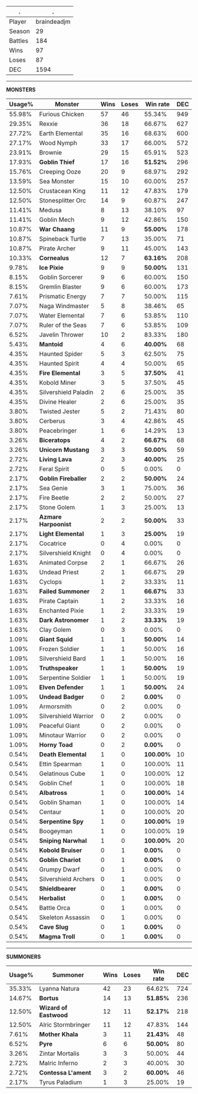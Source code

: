 .|.
|-|-
Player|braindeadjm
Season|29
Battles|184
Wins|97
Loses|87
DEC|1594

---
**MONSTERS**

Usage%|Monster|Wins|Loses|Win rate|DEC|
-|-|-|-|-|-|
55.98%|Furious Chicken|57|46|55.34%|949|
29.35%|Rexxie|36|18|66.67%|627|
27.72%|Earth Elemental|35|16|68.63%|600|
27.17%|Wood Nymph|33|17|66.00%|572|
23.91%|Brownie|29|15|65.91%|523|
17.93%|**Goblin Thief**|17|16|**51.52%**|296|
15.76%|Creeping Ooze|20|9|68.97%|292|
13.59%|Sea Monster|15|10|60.00%|257|
12.50%|Crustacean King|11|12|47.83%|179|
12.50%|Stonesplitter Orc|14|9|60.87%|247|
11.41%|Medusa|8|13|38.10%|97|
11.41%|Goblin Mech|9|12|42.86%|150|
10.87%|**War Chaang**|11|9|**55.00%**|178|
10.87%|Spineback Turtle|7|13|35.00%|71|
10.87%|Pirate Archer|9|11|45.00%|143|
10.33%|**Cornealus**|12|7|**63.16%**|208|
9.78%|**Ice Pixie**|9|9|**50.00%**|131|
8.15%|Goblin Sorcerer|9|6|60.00%|150|
8.15%|Gremlin Blaster|9|6|60.00%|173|
7.61%|Prismatic Energy|7|7|50.00%|115|
7.07%|Naga Windmaster|5|8|38.46%|65|
7.07%|Water Elemental|7|6|53.85%|110|
7.07%|Ruler of the Seas|7|6|53.85%|109|
6.52%|Javelin Thrower|10|2|83.33%|180|
5.43%|**Mantoid**|4|6|**40.00%**|68|
4.35%|Haunted Spider|5|3|62.50%|75|
4.35%|Haunted Spirit|4|4|50.00%|65|
4.35%|**Fire Elemental**|3|5|**37.50%**|41|
4.35%|Kobold Miner|3|5|37.50%|45|
4.35%|Silvershield Paladin|2|6|25.00%|35|
4.35%|Divine Healer|2|6|25.00%|35|
3.80%|Twisted Jester|5|2|71.43%|80|
3.80%|Cerberus|3|4|42.86%|45|
3.80%|Peacebringer|1|6|14.29%|13|
3.26%|**Biceratops**|4|2|**66.67%**|68|
3.26%|**Unicorn Mustang**|3|3|**50.00%**|59|
2.72%|**Living Lava**|2|3|**40.00%**|25|
2.72%|Feral Spirit|0|5|0.00%|0|
2.17%|**Goblin Fireballer**|2|2|**50.00%**|24|
2.17%|Sea Genie|3|1|75.00%|36|
2.17%|Fire Beetle|2|2|50.00%|27|
2.17%|Stone Golem|1|3|25.00%|13|
2.17%|**Azmare Harpoonist**|2|2|**50.00%**|33|
2.17%|**Light Elemental**|1|3|**25.00%**|19|
2.17%|Cocatrice|0|4|0.00%|0|
2.17%|Silvershield Knight|0|4|0.00%|0|
1.63%|Animated Corpse|2|1|66.67%|26|
1.63%|Undead Priest|2|1|66.67%|29|
1.63%|Cyclops|1|2|33.33%|11|
1.63%|**Failed Summoner**|2|1|**66.67%**|33|
1.63%|Pirate Captain|1|2|33.33%|16|
1.63%|Enchanted Pixie|1|2|33.33%|19|
1.63%|**Dark Astronomer**|1|2|**33.33%**|19|
1.63%|Clay Golem|0|3|0.00%|0|
1.09%|**Giant Squid**|1|1|**50.00%**|14|
1.09%|Frozen Soldier|1|1|50.00%|16|
1.09%|Silvershield Bard|1|1|50.00%|16|
1.09%|**Truthspeaker**|1|1|**50.00%**|19|
1.09%|Serpentine Soldier|1|1|50.00%|19|
1.09%|**Elven Defender**|1|1|**50.00%**|24|
1.09%|**Undead Badger**|0|2|**0.00%**|0|
1.09%|Armorsmith|0|2|0.00%|0|
1.09%|Silvershield Warrior|0|2|0.00%|0|
1.09%|Peaceful Giant|0|2|0.00%|0|
1.09%|Minotaur Warrior|0|2|0.00%|0|
1.09%|**Horny Toad**|0|2|**0.00%**|0|
0.54%|**Death Elemental**|1|0|**100.00%**|10|
0.54%|Ettin Spearman|1|0|100.00%|11|
0.54%|Gelatinous Cube|1|0|100.00%|12|
0.54%|Goblin Chef|1|0|100.00%|18|
0.54%|**Albatross**|1|0|**100.00%**|14|
0.54%|Goblin Shaman|1|0|100.00%|14|
0.54%|Centaur|1|0|100.00%|20|
0.54%|**Serpentine Spy**|1|0|**100.00%**|19|
0.54%|Boogeyman|1|0|100.00%|19|
0.54%|**Sniping Narwhal**|1|0|**100.00%**|20|
0.54%|**Kobold Bruiser**|0|1|**0.00%**|0|
0.54%|**Goblin Chariot**|0|1|**0.00%**|0|
0.54%|Grumpy Dwarf|0|1|0.00%|0|
0.54%|Silvershield Archers|0|1|0.00%|0|
0.54%|**Shieldbearer**|0|1|**0.00%**|0|
0.54%|**Herbalist**|0|1|**0.00%**|0|
0.54%|Battle Orca|0|1|0.00%|0|
0.54%|Skeleton Assassin|0|1|0.00%|0|
0.54%|**Cave Slug**|0|1|**0.00%**|0|
0.54%|**Magma Troll**|0|1|**0.00%**|0|

---
**SUMMONERS**

Usage%|Summoner|Wins|Loses|Win rate|DEC|
-|-|-|-|-|-|
35.33%|Lyanna Natura|42|23|64.62%|724|
14.67%|**Bortus**|14|13|**51.85%**|236|
12.50%|**Wizard of Eastwood**|12|11|**52.17%**|218|
12.50%|Alric Stormbringer|11|12|47.83%|144|
7.61%|**Mother Khala**|3|11|**21.43%**|48|
6.52%|**Pyre**|6|6|**50.00%**|80|
3.26%|Zintar Mortalis|3|3|50.00%|44|
2.72%|Malric Inferno|2|3|40.00%|30|
2.72%|**Contessa L'ament**|3|2|**60.00%**|46|
2.17%|Tyrus Paladium|1|3|25.00%|19|
